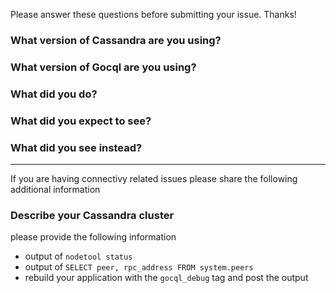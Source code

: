 Please answer these questions before submitting your issue. Thanks!

### What version of Cassandra are you using?


### What version of Gocql are you using?


### What did you do?


### What did you expect to see?


### What did you see instead?

---

If you are having connectivy related issues please share the following additional information

### Describe your Cassandra cluster
please provide the following information

- output of `nodetool status`
- output of `SELECT peer, rpc_address FROM system.peers`
- rebuild your application with the `gocql_debug` tag and post the output
